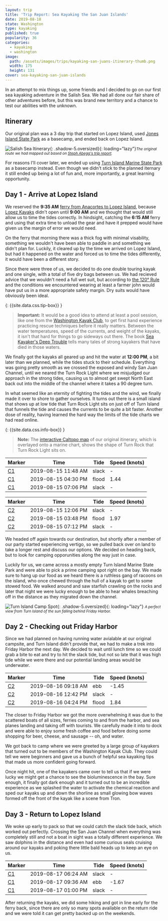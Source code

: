 ```yaml
---
layout: trip
title: 'Trip Report: Sea Kayaking the San Juan Islands'
date: 2019-08-18
state: Washington
type: kayaking
published: true
popularity: 36
categories:
  - kayaking
  - washington
image:
  path: /assets/images/trips/kayaking-san-juans-itinerary-thumb.png
  width: 175
  height: 131
cover: sea-kayaking-san-juan-islands
---
```


In an attempt to mix things up, some friends and I decided to go on our first
sea kayaking adventure in the Salish Sea. We had all done our fair share of
other adventures before, but this was brand new territory and a chance to test
our abilities with the unknown.

## Itinerary

Our original plan was a 3 day trip that started on Lopez Island, used [Jones
Island State Park](https://parks.state.wa.us/525/Jones-Island) as a basecamp,
and ended back on Lopez Island.

![Salish Sea Itinerary](/assets/images/trips/kayaking-san-juans-itinerary.png "Salish Sea Itinerary"){: .shadow-5.oversized}{: loading="lazy"}<small><i>The original route we had mapped out based on [Steph Abegg's trip report](https://sites.google.com/stephabegg.com/washington/tripreports/sanjuans).</i></small>

For reasons I'll cover later, we ended up using [Turn Island Marine State Park](https://parks.state.wa.us/295/Turn-Island)
as a basecamp instead. Even though we didn't stick to the planned iternary it
still ended up being a lot of fun and, more importantly, a great learning opportunity.

## Day 1 - Arrive at Lopez Island

We reserved the **9:35 AM** [ferry from Anacortes to Lopez Island](https://www.wsdot.wa.gov/Ferries/Schedule/ScheduleDetail.aspx?departingterm=1&arrivingterm=13&roundtrip=true), because [Lopez Kayaks](https://www.lopezkayaks.com)
didn't open until **9:00 AM** and we thought that would still allow us to time
the tides correctly. In hindsight, catching the **6:15 AM** ferry and using that
extra time to unload the gear and have it prepped would have given us the margin
of error we would need.

On the ferry that morning there was a thick fog with minimal visability,
something we wouldn't have been able to paddle in and something we didn't plan
for. Luckily, it cleared up by the time we arrived on Lopez Island, but had it
happened on the water and forced us to time the tides differently, it would have
been a different story.

Since there were three of us, we decided to do one double touring kayak and one
single, with a total of five dry bags between us. We had recieved advice that we
wouldn't need a full wet suit, but according to [the 120&deg; Rule](https://www.gobair.org/Resources/Documents/Cold_Water.pdf)
and the conditions we encountered wearing at least a farmer john would have put
us in a more appropriate safety margin. Dry suits would have obviously been
ideal.

{: {{site.data.css.tip-box}} }
> **Important:** It would be a good idea to attend at least a pool session, like
> one from the [Washington Kayak Club](https://wakayakclub.clubexpress.com/content.aspx?page_id=22&club_id=821680&module_id=137271),
> to get first hand experience practicing rescue techniques before it really
> matters. Between the water temperatures, speed of the currents, and weight of
> the kayaks, it isn't that hard for things to go sideways out there. The book
> [Sea Kayaker's Deep Trouble](https://www.amazon.com/Sea-Kayakers-Deep-Trouble-Magazine/dp/0070084998)
> tells many tales of strong kayakers that have died in those waters.

We finally got the kayaks all geared up and hit the water at **12:00 PM**, a bit
later than we planned, while the tides stuck to their schedule. Everything was
going pretty smooth as we crossed the exposed and windy San Juan Channel, until
we neared the Turn Rock Light where we misjudged our approach in the strong
tides, causing us to almost get swept North East back out into the middle of the
channel where it takes a 90 degree turn.
 
In what seemed like an eternity of fighting the tides and the wind, we finally
made it over to shore to gather ourselves. It turns out there is a small island
that shows up at low tide that Turn Rock Light sits on just off of Turn Island
that funnels the tide and causes the currents to be quite a bit faster. Another
dose of reality, having learned the hard way the limits of the tide charts we
had read online.

{: {{site.data.css.info-box}} }
> **Note:** The [interactive Caltopo map](https://caltopo.com/m/0L17) of our
> original itinerary, which is overlayed onto a marine chart, shows the shape of
> Turn Rock that Turn Rock Light sits on.

| Marker                                                                         | Time                | Tide  | Speed (knots) |
|--------------------------------------------------------------------------------|---------------------|-------|---------------|
| [C1](https://tidesandcurrents.noaa.gov/noaacurrents/Predictions?id=PUG1746_10) | 2019-08-15 11:48 AM | slack | -             |
| [C1](https://tidesandcurrents.noaa.gov/noaacurrents/Predictions?id=PUG1746_10) | 2019-08-15 04:30 PM | flood | 1.44          |
| [C1](https://tidesandcurrents.noaa.gov/noaacurrents/Predictions?id=PUG1746_10) | 2019-08-15 07:06 PM | slack | -             |

| Marker                                                                         | Time                | Tide  | Speed (knots) |
|--------------------------------------------------------------------------------|---------------------|-------|---------------|
| [C2](https://tidesandcurrents.noaa.gov/noaacurrents/Predictions?id=PUG1745_24) | 2019-08-15 12:06 PM | slack | -             | 
| [C2](https://tidesandcurrents.noaa.gov/noaacurrents/Predictions?id=PUG1745_24) | 2019-08-15 03:48 PM | flood | 1.97          |
| [C2](https://tidesandcurrents.noaa.gov/noaacurrents/Predictions?id=PUG1745_24) | 2019-08-15 07:12 PM | slack | -             |

We headed off again towards our destination, but shortly after a member of our
party started experiencing vertigo, so we pulled back over on land to take a
longer rest and discuss our options. We decided on heading back, but to look for
camping opporunities along the way just in case.

Luckily for us, we came across a mostly empty Turn Island Marine State Park and
were able to pick a prime camping spot right on the bay. We made sure to hang up
our food as we heard there is a ruthless gang of racoons on the island, who once
chewed through the hull of a kayak to get to some stowed food. We walked around
and saw starfish crawling on the rocks and later that night we were lucky enough
to be able to hear whales breaching off in the distance as they migrated down
the channel.

![Turn Island Camp Spot](/assets/images/trips/turn-island-camp-spot.JPG "Turn Island Camp Spot"){: .shadow-5.oversized}{: loading="lazy"} <small><i>A perfect view from Turn Island of the sun falling behind Friday Harbor.</i></small>

## Day 2 - Checking out Friday Harbor

Since we had planned on having running water avialable at our original campsite,
and Turn Island didn't provide that, we had to make a trek into Friday Harbor
the next day. We decided to wait until lunch time so we could grab a bite to eat
and try to hit the slack tide, but not so late that it was high tide while we 
were there and our potential landing areas would be underwater.

| Marker                                                                         | Time                | Tide  | Speed (knots) |
|--------------------------------------------------------------------------------|---------------------|-------|---------------|
| [C2](https://tidesandcurrents.noaa.gov/noaacurrents/Predictions?id=PUG1745_24) | 2019-08-16 09:18 AM | ebb   | -1.45         |
| [C2](https://tidesandcurrents.noaa.gov/noaacurrents/Predictions?id=PUG1745_24) | 2019-08-16 12:42 PM | slack | -             |
| [C2](https://tidesandcurrents.noaa.gov/noaacurrents/Predictions?id=PUG1745_24) | 2019-08-16 04:24 PM | flood | 1.84          |

The closer to Friday Harbor we got the more overwhelming it was due to the
scattered boats of all sizes, ferries coming to and from the harbor, and
sea planes landing and taking off with tourists. We carefully made it into to
dock and were able to enjoy some fresh coffee and food before doing some
shopping for beer, cheese, and sausage -- oh, and water.

We got back to camp where we were greeted by a large group of kayakers that
turned out to be members of the Washington Kayak Club. They could tell we were
beginners and gave us a bunch of helpful sea kayaking tips that made us more
confident going forward.

Once night hit, one of the kayakers came over to tell us that if we were lucky
we might get a chance to see the bioluminescence in the bay. Sure enough, it
finally got dark enough and it turned out to be an incredible experience as we
splashed the water to activate the chemical reaction and sped our kayaks up and
down the shorline as small glowing bow waves formed off the front of the kayak
like a scene from Tron.

## Day 3 - Return to Lopez Island

We woke up early to pack so that we could catch the slack tide back, which
worked out perfectly. Crossing the San Juan Channel when everything was
completely still and not a boat in sight was a totally different experience.
We saw dolphins in the distance and even had some curious seals cruising around
our kayaks and poking there little bald heads up to keep an eye on us.

| Marker                                                                         | Time                | Tide  | Speed (knots) |
|--------------------------------------------------------------------------------|---------------------|-------|---------------|
| [C1](https://tidesandcurrents.noaa.gov/noaacurrents/Predictions?id=PUG1746_10) | 2019-08-17 06:24 AM | slack | -             |
| [C1](https://tidesandcurrents.noaa.gov/noaacurrents/Predictions?id=PUG1746_10) | 2019-08-17 09:36 AM | ebb   | -1.67         |
| [C1](https://tidesandcurrents.noaa.gov/noaacurrents/Predictions?id=PUG1746_10) | 2019-08-17 01:00 PM | slack | -             |

After returning the kayaks, we did some hiking and got in line early for the
ferry back, since there are only so many spots available on the return ride and
we were told it can get pretty backed up on the weekends.
